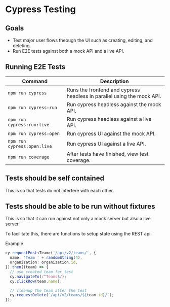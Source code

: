 # Cypress Testing

## Goals

- Test major user flows theough the UI such as creating, editing, and deleting.
- Run E2E tests against both a mock API and a live API.

## Running E2E Tests

| Command                     | Description                                                            |
| --------------------------- | ---------------------------------------------------------------------- |
| `npm run cypress`           | Runs the frontend and cypress headless in parallel using the mock API. |
| `npm run cypress:run`       | Run cypress headless against the mock API.                             |
| `npm run cypress:run:live`  | Run cypress headless against a live API.                               |
| `npm run cypress:open`      | Run cypress UI against the mock API.                                   |
| `npm run cypress:open:live` | Run cypress UI against a live API.                                     |
| `npm run coverage`          | After tests have finished, view test coverage.                         |

## Tests should be self contained

This is so that tests do not interfere with each other.

## Tests should be able to be run without fixtures

This is so that it can run against not only a mock server but also a live server.

To facilitate this, there are functions to setup state using the REST api.

Example

``` ts
cy.requestPost<Team>('/api/v2/teams/', {
  name: 'Team ' + randomString(4),
  organization: organization.id,
}).then((team) => {
  // use created team for test
  cy.navigateTo(/^Teams$/);
  cy.clickRow(team.name);

  // cleanup the team after the test
  cy.requestDelete(`/api/v2/teams/${team.id}/`);
});
```
